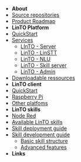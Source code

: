 - **About**
- [Source repositories](repos)
- [Product Roadmap](roadmap)
- **LinTO Platform**
- [QuickStart](services/quickstart)
- [Services](services/services)
    - [LInTO - Server](services/server)
    - [LinTO - LinSTT](services/linstt)
    - [LinTO - NLU](services/nlu)
    - [LinTO - Skill server](services/skill)
    - [LinTO - Admin](services/admin)
- [Downloadable ressources](services/download)
- **LinTO client**
- [QuickStart](client/quickstart)
- [Raspberry Pi](client/raspberry)
- [Other platfoms](client/other)
- **LinTO skills**
- [Node Red](skill/nodered)
- [Available LinTO skills](skill/list)
- [Skill deployment guide](skill/depguide)
- [Skill development guide](skill/devguide)
    - [Basic skill structure](skill/basic)
    - [Advanced features](skill/advanced)
- **Links**